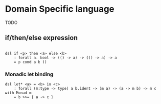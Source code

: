 # Domain Specific language

TODO

## if/then/else expression

```

dsl if <p> then <a> else <b>
    : forall a. bool -> (() -> a) -> (() -> a) -> a   
    = p cond a b ()
```

### Monadic let binding

```
dsl let* <a> = <b> in <c>
    : forall (m:type -> type) a b.ident -> (m a) -> (a -> m b) -> m c with Monad m
    = b >>= { a -> c } 
```